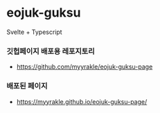 # eojuk-guksu

Svelte + Typescript

### 깃헙페이지 배포용 레포지토리
- https://github.com/myyrakle/eojuk-guksu-page

### 배포된 페이지
- https://myyrakle.github.io/eojuk-guksu-page/